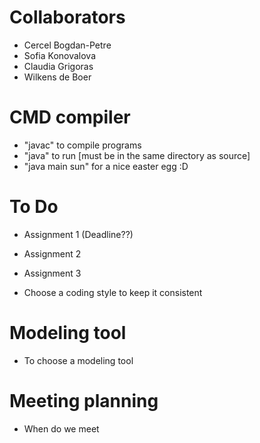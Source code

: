# Collaborators

- Cercel Bogdan-Petre
- Sofia Konovalova
- Claudia Grigoras
- Wilkens de Boer

# CMD compiler

- "javac" to compile programs
- "java" to run [must be in the same directory as source]
- "java main sun" for a nice easter egg :D

# To Do

- Assignment 1 (Deadline??)

- Assignment 2

- Assignment 3

- Choose a coding style to keep it consistent

# Modeling tool

- To choose a modeling tool

# Meeting planning

- When do we meet
